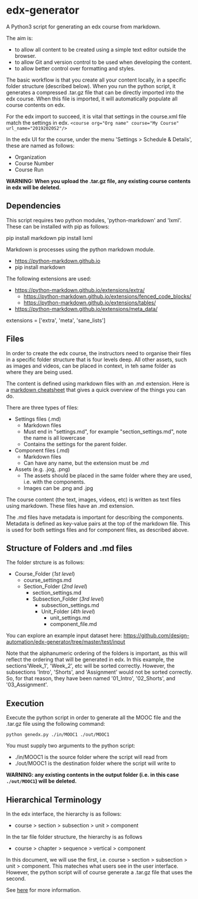 # edx-generator

A Python3 script for generating an edx course from markdown.

The aim is:
- to allow all content to be created using a simple text editor outside the browser.
- to allow Git and version control to be used when developing the content.
- to allow better control over formatting and styles.

The basic workflow is that you create all your content locally, in a specific folder structure (described below). When you run the python script, it generates a compressed .tar.gz file that can be directly imported into the edx course. When this file is imported, it will automatically populate all course contents on edx.

For the edx import to succeed, it is vital that settings in the course.xml file match the settings in edx.
`<course org="Org name" course="My Course" url_name="20192020S2"/>`

In the edx UI for the course, under the menu 'Settings > Schedule & Details', these are named as follows:
- Organization
- Course Number
- Course Run

**WARNING: When you upload the .tar.gz file, any existing course contents in edx will be deleted.**

## Dependencies

This script requires two python modules, 'python-markdown' and 'lxml'. These can be installed with pip as follows:

pip install markdown
pip install lxml

Markdown is processes using the python markdown module.
- https://python-markdown.github.io
- pip install markdown

The following extensions are used:
- https://python-markdown.github.io/extensions/extra/
  - https://python-markdown.github.io/extensions/fenced_code_blocks/
  - https://python-markdown.github.io/extensions/tables/
- https://python-markdown.github.io/extensions/meta_data/

extensions = ['extra', 'meta', 'sane_lists']

## Files

In order to create the edx course, the instructors need to organise their files in a specific folder structure that is four levels deep. All other assets, such as images and videos, can be placed in context, in teh same folder as where they are being used.

The content is defined using markdown files with an .md extension. Here is a [markdown cheatsheet](https://devhints.io/markdown) that gives a quick overview of the things you can do.

There are three types of files:

- Settings files (.md)
  - Markdown files
  - Must end in "settings.md", for example "section_settings.md", note the name is all lowercase
  - Contains the settings for the parent folder.
- Component files (.md)
  - Markdown files
  - Can have any name, but the extension must be .md
- Assets (e.g. .jog, .png)
  - The assets should be placed in the same folder where they are used, i.e. with the components.
  - Images can be .png and .jpg

The course content (the text, images, videos, etc) is written as text files using markdown. These files have an .md extension.

The .md files have metadata is important for describing the components. Metadata is defined as key-value pairs at the top of the markdown file. This is used for both settings files and for component files, as described above.

## Structure of Folders and .md files

The folder strcture is as follows:

- Course_Folder (_1st level_)
  - course_settings.md
  - Section_Folder (_2nd level_)
    - section_settings.md
    - Subsection_Folder (_3rd level_)
      - subsection_settings.md
      - Unit_Folder (_4th level_)
        - unit_settings.md
        - component_file.md

You can explore an example input dataset here:
https://github.com/design-automation/edx-generator/tree/master/test/input

Note that the alphanumeric ordering of the folders is important, as this will reflect the ordering that will be generated in edx. In this example, the sections'Week_1', 'Week_2', etc will be sorted correctly. However, the subsections 'Intro', 'Shorts', and 'Assignment' would not be sorted correctly. So, for that reason, they have been named '01_Intro', '02_Shorts', and '03_Assignment'.

## Execution

Execute the python script in order to generate all the MOOC file and the .tar.gz file using the following command:

~~~~~~~~~~~~~~~~~~~~~
python genedx.py ./in/MOOC1 ./out/MOOC1
~~~~~~~~~~~~~~~~~~~~~

You must supply two arguments to the python script:
- ./in/MOOC1 is the source folder where the script will read from
- ./out/MOOC1 is the destination folder where the script will write to

**WARNING: any existing contents in the output folder (i.e. in this case `./out/MOOC1`) will be deleted.**

## Hierarchical Terminology

In  the edx interface, the hierarchy is as follows:
-  course > section > subsection > unit > component

In the tar file folder structure, the hierarchy is as follows
-  course > chapter > sequence   > vertical > component

In this document, we will use the first, i.e. course > section > subsection > unit > component. This mateches what users see in the user interface. However, the python script will of course generate a .tar.gz file that uses the second. 

See [here](README_MORE.md) for more information.
